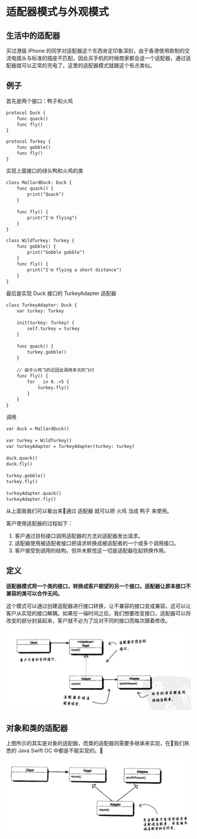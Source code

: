 # 适配器模式与外观模式

## 生活中的适配器

买过港版 iPhone 的同学对适配器这个东西肯定印象深刻，由于香港使用欧制的交流电插头与标准的插座不匹配。因此买手机的时候商家都会送一个适配器，通过适配器就可以正常的充电了。这里的适配器模式就跟这个有点类似。

## 例子

首先是两个接口：鸭子和火鸡

```
protocol Duck {
    func quack()
    func fly()
}
```
```
protocol Turkey {
    func gobble()
    func fly()
}
```
实现上面接口的绿头鸭和火鸡的类

```
class MallardDuck: Duck {
    func quack() {
        print("Quack")
    }
    
    func fly() {
        print("I'm flying")
    }
}
```
```
class WildTurkey: Turkey {
    func gobble() {
        print("Gobble gobble")
    }
    func fly() {
        print("I'm flying a short distance")
    }
}
```
最后是实现 Duck 接口的 TurkeyAdapter 适配器

```
class TurkeyAdapter: Duck {
    var turkey: Turkey
    
    init(turkey: Turkey) {
        self.turkey = turkey
    }
    
    func quack() {
        turkey.gobble()
    }
    
    // 由于火鸡飞的近因此调用多次的飞行
    func fly() {
        for _ in 0..<5 {
            turkey.fly()
        }
    }
}
```

调用

```
var duck = MallardDuck()

var turkey = WildTurkey()
var turkeyAdapter = TurkeyAdapter(turkey: turkey)

duck.quack()
duck.fly()

turkey.gobble()
turkey.fly()

turkeyAdapter.quack()
turkeyAdapter.fly()
```

从上面我我们可以看出来通过 适配器 就可以把 火鸡 当成 鸭子 来使用。

客户使用适配器的过程如下：

1. 客户通过目标接口调用适配器的方法对适配器发出请求。
2. 适配器使用被适配者接口把请求转换成被适配者的一个或多个调用接口。
3. 客户接受到调用的结构，但并未察觉这一切是适配器在起转换作用。

## 定义

**适配器模式将一个类的接口，转换成客户期望的另一个接口，适配器让原本接口不兼容的类可以合作无间。**

这个模式可以通过创建适配器进行接口转换，让不兼容的接口变成兼容。这可以让客户从实现的接口解耦。如果在一端时间之后，我们想要改变接口，适配器可以将改变的部分封装起来，客户就不必为了应对不同的接口而每次跟着修改。

![类图](./images/07-adapter-pattern-1.png)

## 对象和类的适配器

上图所示的其实是对象的适配器，而类的适配器则需要多继承来实现，在我们熟悉的 Java Swift OC 中都是不能实现的。

![类图](./images/07-adapter-pattern-2.png)



